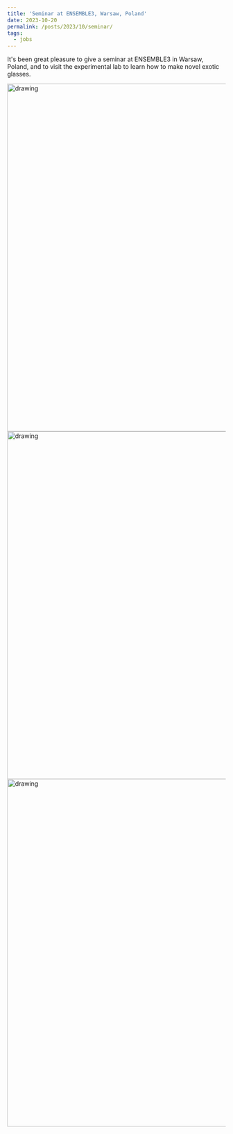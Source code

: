 ```yaml
---
title: 'Seminar at ENSEMBLE3, Warsaw, Poland'
date: 2023-10-20
permalink: /posts/2023/10/seminar/
tags:
  - jobs
---
```


It's been great pleasure to give a seminar at ENSEMBLE3 in Warsaw, Poland, and to visit the experimental lab to learn how to make novel exotic glasses.

<img src="https://elsentjhung.github.io/images/Warsaw-2023-1.jpeg" alt="drawing" width="800"/>

<img src="https://elsentjhung.github.io/images/Warsaw-2023-2.jpeg" alt="drawing" width="800"/>

<img src="https://elsentjhung.github.io/images/Warsaw-2023-3.jpeg" alt="drawing" width="800"/>
